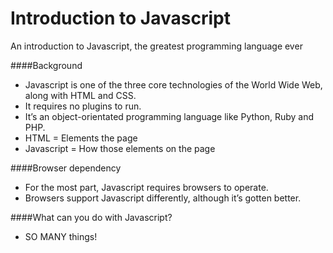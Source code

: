 # Introduction to Javascript
An introduction to Javascript, the greatest programming language ever

####Background
* Javascript is one of the three core technologies of the World Wide Web, along with HTML and CSS.
* It requires no plugins to run.
* It’s an object-orientated programming language like Python, Ruby and PHP.
* HTML = Elements the page
* Javascript = How those elements on the page

####Browser dependency
* For the most part, Javascript requires browsers to operate.
* Browsers support Javascript differently, although it’s gotten better.

####What can you do with Javascript?
* SO MANY things!



